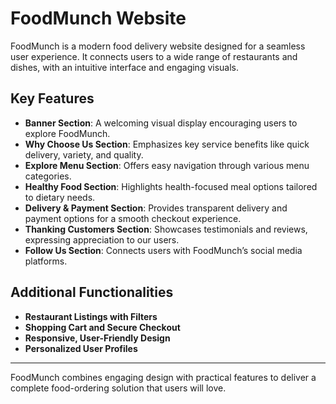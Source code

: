 # FoodMunch Website

FoodMunch is a modern food delivery website designed for a seamless user experience. It connects users to a wide range of restaurants and dishes, with an intuitive interface and engaging visuals.

## Key Features

- **Banner Section**: A welcoming visual display encouraging users to explore FoodMunch.
- **Why Choose Us Section**: Emphasizes key service benefits like quick delivery, variety, and quality.
- **Explore Menu Section**: Offers easy navigation through various menu categories.
- **Healthy Food Section**: Highlights health-focused meal options tailored to dietary needs.
- **Delivery & Payment Section**: Provides transparent delivery and payment options for a smooth checkout experience.
- **Thanking Customers Section**: Showcases testimonials and reviews, expressing appreciation to our users.
- **Follow Us Section**: Connects users with FoodMunch’s social media platforms.

## Additional Functionalities

- **Restaurant Listings with Filters**
- **Shopping Cart and Secure Checkout**
- **Responsive, User-Friendly Design**
- **Personalized User Profiles**

---

FoodMunch combines engaging design with practical features to deliver a complete food-ordering solution that users will love.

